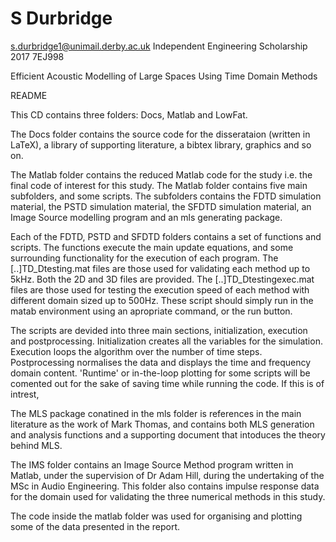 # S Durbridge 
s.durbridge1@unimail.derby.ac.uk
Independent Engineering Scholarship 2017
7EJ998

Efficient Acoustic Modelling of Large Spaces Using Time Domain Methods

README

This CD contains three folders: Docs, Matlab and LowFat.

The Docs folder contains the source code for the disserataion (written in LaTeX), a library of supporting literature, a bibtex library, graphics and so on.

The Matlab folder contains the reduced Matlab code for the study i.e. the final code of interest for this study. 
The Matlab folder contains five main subfolders, and some scripts. The subfolders contains the FDTD simulation material, the PSTD simulation material, the SFDTD simulation material, an Image Source modelling program and an mls generating package.

Each of the FDTD, PSTD and SFDTD folders contains a set of functions and scripts. The functions execute the main update equations, and some surrounding functionality for the execution of each program.
The [..]TD_Dtesting.mat files are those used for validating each method up to 5kHz. Both the 2D and 3D files are provided.
The [..]TD_Dtestingexec.mat files are those used for testing the execution speed of each method with different domain sized up to 500Hz.
These script should simply run in the matab environment using an apropriate command, or the run button. 

The scripts are devided into three main sections, initialization, execution and postprocessing. 
Initialization creates all the variables for the simulation.
Execution loops the algorithm over the number of time steps.
Postprocessing normalises the data and displays the time and frequency domain content.
'Runtime' or in-the-loop plotting for some scripts will be comented out for the sake of saving time while running the code. If this is of intrest, 

The MLS package conatined in the mls folder is references in the main literature as the work of Mark Thomas, and contains both MLS generation and analysis functions and a supporting document that intoduces the theory behind MLS.

The IMS folder contains an Image Source Method program written in Matlab, under the supervision of Dr Adam Hill, during the undertaking of the MSc in Audio Engineering. This folder also contains impulse response data for the domain used for validating the three numerical methods in this study.

The code inside the matlab folder was used for organising and plotting some of the data presented in the report.
